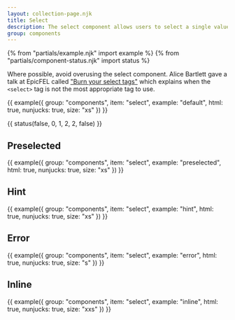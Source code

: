 ```yaml
---
layout: collection-page.njk
title: Select
description: The select component allows users to select a single value from a list of options.
group: components
---
```


{% from "partials/example.njk" import example %}
{% from "partials/component-status.njk" import status %}

Where possible, avoid overusing the select component. Alice Bartlett gave a talk at EpicFEL called ["Burn your select tags"](https://www.youtube.com/watch?v=CUkMCQR4TpY) which explains when the `<select>` tag is not the most appropriate tag to use.

{{ example({ group: "components", item: "select", example: "default", html: true, nunjucks: true, size: "xs" }) }}

{{ status(false, 0, 1, 2, 2, false) }}

## Preselected

{{ example({ group: "components", item: "select", example: "preselected", html: true, nunjucks: true, size: "xs" }) }}

## Hint

{{ example({ group: "components", item: "select", example: "hint", html: true, nunjucks: true, size: "xs" }) }}

## Error

{{ example({ group: "components", item: "select", example: "error", html: true, nunjucks: true, size: "s" }) }}

## Inline

{{ example({ group: "components", item: "select", example: "inline", html: true, nunjucks: true, size: "xxs" }) }}
